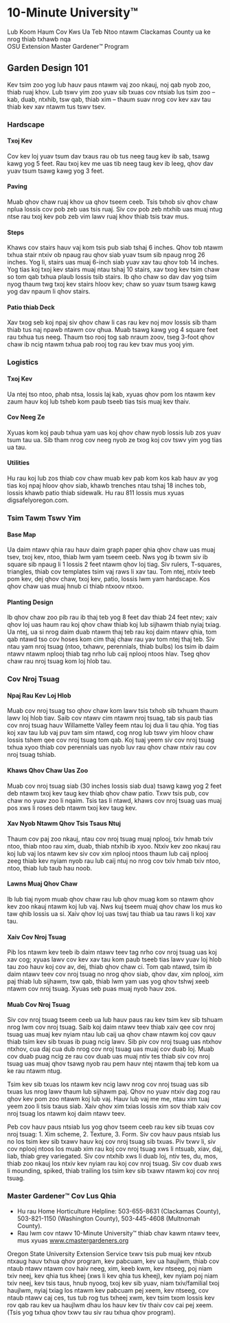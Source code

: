 # 10-Minute University™  
Lub Koom Haum Cov Kws Ua Teb Ntoo ntawm Clackamas County ua ke nrog thiab txhawb nqa  
OSU Extension Master Gardener™ Program  

## Garden Design 101  
Kev tsim zoo yog lub hauv paus ntawm vaj zoo nkauj, noj qab nyob zoo, thiab ruaj khov. Lub tswv yim zoo yuav sib txuas cov ntsiab lus tsim zoo – kab, duab, ntxhib, tsw qab, thiab xim – thaum suav nrog cov kev xav tau thiab kev xav ntawm tus tswv tsev.  

### Hardscape  
#### Txoj Kev  
Cov kev loj yuav tsum dav txaus rau ob tus neeg taug kev ib sab, tsawg kawg yog 5 feet. Rau txoj kev me uas tib neeg taug kev ib leeg, qhov dav yuav tsum tsawg kawg yog 3 feet.  

#### Paving  
Muab qhov chaw ruaj khov ua qhov tseem ceeb. Tsis txhob siv qhov chaw nplua lossis cov pob zeb uas tsis ruaj. Siv cov pob zeb ntxhib uas muaj ntug ntse rau txoj kev pob zeb vim lawv ruaj khov thiab tsis txav mus.  

#### Steps  
Khaws cov stairs hauv vaj kom tsis pub siab tshaj 6 inches. Qhov tob ntawm txhua stair ntxiv ob npaug rau qhov siab yuav tsum sib npaug nrog 26 inches. Yog li, stairs uas muaj 6-inch siab yuav xav tau qhov tob 14 inches. Yog tias koj txoj kev stairs muaj ntau tshaj 10 stairs, xav txog kev tsim chaw so tom qab txhua plaub lossis tsib stairs. Ib qho chaw so dav dav yog tsim nyog thaum twg txoj kev stairs hloov kev; chaw so yuav tsum tsawg kawg yog dav npaum li qhov stairs.  

#### Patio thiab Deck  
Xav txog seb koj npaj siv qhov chaw li cas rau kev noj mov lossis sib tham thiab tus naj npawb ntawm cov qhua. Muab tsawg kawg yog 4 square feet rau txhua tus neeg. Thaum tso rooj tog sab nraum zoov, tseg 3-foot qhov chaw ib ncig ntawm txhua pab rooj tog rau kev txav mus yooj yim.  

### Logistics  
#### Txoj Kev  
Ua ntej tso ntoo, phab ntsa, lossis laj kab, xyuas qhov pom los ntawm kev zaum hauv koj lub tsheb kom paub tseeb tias tsis muaj kev thaiv.  

#### Cov Neeg Ze  
Xyuas kom koj paub txhua yam uas koj qhov chaw nyob lossis lub zos yuav tsum tau ua. Sib tham nrog cov neeg nyob ze txog koj cov tswv yim yog tias ua tau.  

#### Utilities  
Hu rau koj lub zos thiab cov chaw muab kev pab kom kos kab hauv av yog tias koj npaj hloov qhov siab, khawb trenches ntau tshaj 18 inches tob, lossis khawb patio thiab sidewalk. Hu rau 811 lossis mus xyuas digsafelyoregon.com.  

### Tsim Tawm Tswv Yim  
#### Base Map  
Ua daim ntawv qhia rau hauv daim graph paper qhia qhov chaw uas muaj tsev, txoj kev, ntoo, thiab lwm yam tseem ceeb. Nws yog ib txwm siv ib square sib npaug li 1 lossis 2 feet ntawm qhov loj tiag. Siv rulers, T-squares, triangles, thiab cov templates tsim vaj raws li xav tau. Tom ntej, ntxiv teeb pom kev, dej qhov chaw, txoj kev, patio, lossis lwm yam hardscape. Kos qhov chaw uas muaj hnub ci thiab ntxoov ntxoo.  

#### Planting Design  
Ib qhov chaw zoo pib rau ib thaj teb yog 8 feet dav thiab 24 feet ntev; xaiv qhov loj uas haum rau koj qhov chaw thiab koj lub sijhawm thiab nyiaj txiag. Ua ntej, ua si nrog daim duab ntawm thaj teb rau koj daim ntawv qhia, tom qab ntawd tso cov hoses kom cim thaj chaw rau yav tom ntej thaj teb. Siv ntau yam nroj tsuag (ntoo, txhawv, perennials, thiab bulbs) los tsim ib daim ntawv ntawm nplooj thiab tag nrho lub caij nplooj ntoos hlav. Tseg qhov chaw rau nroj tsuag kom loj hlob tau.  

### Cov Nroj Tsuag  
#### Npaj Rau Kev Loj Hlob  
Muab cov nroj tsuag tso qhov chaw kom lawv tsis txhob sib txhuam thaum lawv loj hlob tiav. Saib cov ntawv cim ntawm nroj tsuag, tab sis paub tias cov nroj tsuag hauv Willamette Valley feem ntau loj dua li tau qhia. Yog tias koj xav tau lub vaj puv tam sim ntawd, cog nrog lub tswv yim hloov chaw lossis tshem qee cov nroj tsuag tom qab. Koj tuaj yeem siv cov nroj tsuag txhua xyoo thiab cov perennials uas nyob luv rau qhov chaw ntxiv rau cov nroj tsuag tshiab.  

#### Khaws Qhov Chaw Uas Zoo  
Muab cov nroj tsuag siab (30 inches lossis siab dua) tsawg kawg yog 2 feet deb ntawm txoj kev taug kev thiab qhov chaw patio. Txwv tsis pub, cov chaw no yuav zoo li nqaim. Tsis tas li ntawd, khaws cov nroj tsuag uas muaj pos xws li roses deb ntawm txoj kev taug kev.  

#### Xav Nyob Ntawm Qhov Tsis Tsaus Ntuj  
Thaum cov paj zoo nkauj, ntau cov nroj tsuag muaj nplooj, txiv hmab txiv ntoo, thiab ntoo rau xim, duab, thiab ntxhib ib xyoo. Ntxiv kev zoo nkauj rau koj lub vaj los ntawm kev siv cov xim nplooj ntoos thaum lub caij nplooj zeeg thiab kev nyiam nyob rau lub caij ntuj no nrog cov txiv hmab txiv ntoo, ntoo, thiab lub taub hau noob.  

#### Lawns Muaj Qhov Chaw  
Ib lub tiaj nyom muab qhov chaw rau lub qhov muag kom so ntawm qhov kev zoo nkauj ntawm koj lub vaj. Nws kuj tseem muaj qhov chaw los mus ko taw qhib lossis ua si. Xaiv qhov loj uas tswj tau thiab ua tau raws li koj xav tau.  

#### Xaiv Cov Nroj Tsuag  
Pib los ntawm kev teeb ib daim ntawv teev tag nrho cov nroj tsuag uas koj xav cog; xyuas lawv cov kev xav tau kom paub tseeb tias lawv yuav loj hlob tau zoo hauv koj cov av, dej, thiab qhov chaw ci. Tom qab ntawd, tsim ib daim ntawv teev cov nroj tsuag no nrog qhov siab, qhov dav, xim nplooj, xim paj thiab lub sijhawm, tsw qab, thiab lwm yam uas yog qhov tshwj xeeb ntawm cov nroj tsuag. Xyuas seb puas muaj nyob hauv zos.  

#### Muab Cov Nroj Tsuag  
Siv cov nroj tsuag tseem ceeb ua lub hauv paus rau kev tsim kev sib tshuam nrog lwm cov nroj tsuag. Saib koj daim ntawv teev thiab xaiv qee cov nroj tsuag uas muaj kev nyiam ntau lub caij ua qhov chaw ntawm koj cov qauv thiab tsim kev sib txuas ib puag ncig lawv. Sib piv cov nroj tsuag uas ntxhov ntxhov, cua daj cua dub nrog cov nroj tsuag uas muaj cov duab loj. Muab cov duab puag ncig ze rau cov duab uas muaj ntiv tes thiab siv cov nroj tsuag uas muaj qhov tsawg nyob rau pem hauv ntej ntawm thaj teb kom ua ke rau ntawm ntug.  

Tsim kev sib txuas los ntawm kev ncig lawv nrog cov nroj tsuag uas sib txuas lus nrog lawv thaum lub sijhawm paj. Qhov no yuav ntxiv dag zog rau qhov kev pom zoo ntawm koj lub vaj. Hauv lub vaj me me, ntau xim tuaj yeem zoo li tsis txaus siab. Xaiv qhov xim txias lossis xim sov thiab xaiv cov nroj tsuag los ntawm koj daim ntawv teev.  

Peb cov hauv paus ntsiab lus yog qhov tseem ceeb rau kev sib txuas cov nroj tsuag: 1. Xim scheme, 2. Texture, 3. Form. Siv cov hauv paus ntsiab lus no los tsim kev sib txawv hauv koj cov nroj tsuag sib txuas. Piv txwv li, siv cov nplooj ntoos los muab xim rau koj cov nroj tsuag xws li ntsuab, xiav, daj, liab, thiab grey variegated. Siv cov ntxhib xws li duab loj, ntiv tes, du, mos, thiab zoo nkauj los ntxiv kev nyiam rau koj cov nroj tsuag. Siv cov duab xws li mounding, spiked, thiab trailing los tsim kev sib txawv ntawm koj cov nroj tsuag.  

### Master Gardener™ Cov Lus Qhia  
- Hu rau Home Horticulture Helpline: 503-655-8631 (Clackamas County), 503-821-1150 (Washington County), 503-445-4608 (Multnomah County).  
- Rau lwm cov ntawv 10-Minute University™ thiab chav kawm ntawv teev, mus xyuas www.cmastergardeners.org  

Oregon State University Extension Service txwv tsis pub muaj kev ntxub ntxaug hauv txhua qhov program, kev pabcuam, kev ua haujlwm, thiab cov ntaub ntawv ntawm cov haiv neeg, xim, keeb kwm, kev ntseeg, poj niam txiv neej, kev qhia tus kheej (xws li kev qhia tus kheej), kev nyiam poj niam txiv neej, kev tsis taus, hnub nyoog, txoj kev sib yuav, niam txiv/familial txoj haujlwm, nyiaj txiag los ntawm kev pabcuam pej xeem, kev ntseeg, cov ntaub ntawv caj ces, tus tub rog tus txheej xwm, kev tsim txom lossis kev rov qab rau kev ua haujlwm dhau los hauv kev tiv thaiv cov cai pej xeem. (Tsis yog txhua qhov txwv tau siv rau txhua qhov program).